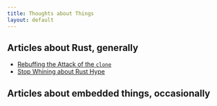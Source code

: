 ```yaml
---
title: Thoughts about Things
layout: default
---
```


## Articles about Rust, generally

* [Rebuffing the Attack of the `clone`](clone.md)
* [Stop Whining about Rust Hype](whining.md)

## Articles about embedded things, occasionally
